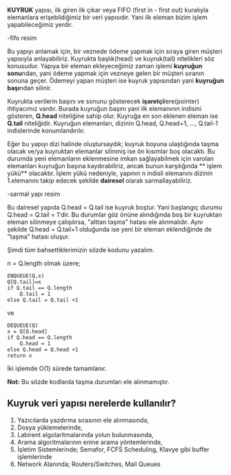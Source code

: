 **KUYRUK** yapısı, ilk giren ilk çıkar veya FIFO (first in - first out) kuralıyla elemanlara erişebildiğimiz bir veri yapısıdır. Yani ilk eleman bizim işlem yapabileceğimiz yerdir.

-fifo resim

Bu yapıyı anlamak için, bir veznede ödeme yapmak için sıraya giren müşteri yapısıyla anlayabiliriz. Kuyrukta başlık(head) ve kuyruk(tail) nitelikleri söz konusudur. Yapıya bir eleman ekleyeceğimiz zaman işlemi **kuyruğun sonu**ndan, yani ödeme yapmak için vezneye gelen bir müşteri sıranın sonuna geçer. Ödemeyi yapan müşteri ise kuyruk yapısından yani **kuyruğun başı**ndan silinir.

Kuyrukta verilerin başını ve sonunu gösterecek **işaretçi**lere(pointer) ihtiyacımız vardır. Burada kuyruğun başını yani ilk elemanının indisini gösteren, **Q.head** niteliğine sahip olur. Kuyruğa en son eklenen eleman ise **Q.tail** niteliğidir. Kuyruğun elemanları, dizinin Q.head, Q.head+1, ..., Q.tail-1 indislerinde konumlandırılır.

Eğer bu yapıyı dizi halinde oluştursaydık; kuyruk boyuna ulaştığında taşma olacak ve/ya kuyruktan elemanlar silinmiş ise ön kısımlar boş olacaktı. Bu durumda yeni elemanların eklenmesine imkan sağlayabilmek için varolan elemanları kuyruğun başına kaydırabiliriz, ancak bunun karşılığında ** işlem yükü** olacaktır. İşlem yükü nedeniyle, yapının n indisli elemanını dizinin 1.elemanını takip edecek şekilde **dairesel** olarak sarmallayabiliriz.

-sarmal yapı resim

Bu dairesel yapıda Q.head = Q.tail ise kuyruk boştur. Yani başlangıç durumu Q.head = Q.tail = 1'dir. Bu durumlar göz önüne alındığında boş bir kuyruktan eleman silinmeye çalışılırsa, "alttan taşma" hatası ele alınmalıdır. Aynı şekilde Q.head = Q.tail+1 olduğunda ise yeni bir eleman eklendiğinde de "taşma" hatası oluşur.

Şimdi tüm bahsettiklerimizin sözde kodunu yazalım.

n = Q.length olmak üzere;

    ENQUEUE(Q,x)
    Q[Q.tail]=x
    if Q.tail == Q.length
    	Q.tail = 1
    else Q.tail = Q.tail +1

ve

    DEQUEUE(Q)
    x = Q[Q.head]
    if Q.head == Q.length
    	Q.head = 1
    else Q.head = Q.head +1
    return x

İki işlemde O(1) sürede tamamlanır.

**Not:** Bu sözde kodlarda taşma durumları ele alınmamıştır.

## Kuyruk veri yapısı nerelerde kullanılır?

1.  Yazıcılarda yazdırma sırasının ele alınmasında,
2.  Dosya yüklemelerinde,
3.  Labirent algolaritmalarında yolun bulunmasında,
4.  Arama algoritmalarının enine arama yöntemlerinde,
5.  İşletim Sistemlerinde; Semafor, FCFS Scheduling, Klavye gibi buffer işlemlerinde
6.  Network Alanında; Routers/Switches, Mail Queues
